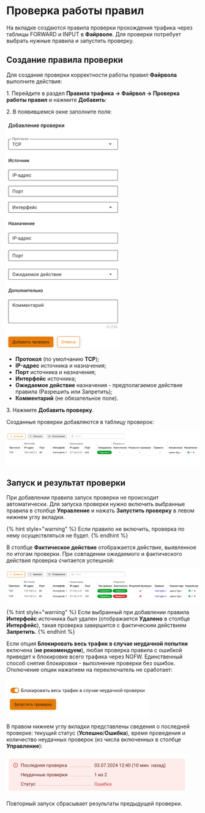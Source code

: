 # Проверка работы правил

На вкладке создаются правила проверки прохождения трафика через таблицы FORWARD и INPUT в **Файрволе**. Для проверки потребует выбрать нужные правила и запустить проверку.

## Создание правила проверки

Для создания проверки корректности работы правил **Файрвола** выполните действия:

1\. Перейдите в раздел **Правила трафика -> Файрвол -> Проверка работы правил** и нажмите **Добавить**:

2\. В появившемся окне заполните поля:

![](/.gitbook/assets/firewall33.png)

* **Протокол** (по умолчанию **TCP**);
* **IP-адрес** источника и назначения;
* **Порт** источника и назначения;
* **Интерфейс** источника;
* **Ожидаемое действие** назначения - предполагаемое действие правила (Разрешить или Запретить);
* **Комментарий** (не обязательное поле).

3\. Нажмите **Добавить проверку**.

Созданные проверки добавляются в таблицу проверок:

![](/.gitbook/assets/firewall34.png)

## Запуск и результат проверки

При добавлении правила запуск проверки не происходит автоматически. Для запуска проверки нужно включить выбранные правила в столбце **Управление** и нажать **Запустить проверку** в левом нижнем углу вкладки. 

{% hint style="warning" %}
Если правило не включить, проверка по нему осуществляться не будет.
{% endhint %}

В столбце **Фактическое действие** отображается действие, выявленное по итогам проверки. При совпадении ожидаемого и фактического действия проверка считается успешной:

![](/.gitbook/assets/firewall35.png)

{% hint style="warning" %}
Если выбранный при добавлении правила **Интерфейс** источника был удален (отображается **Удалено** в столбце **Интерфейс**), такая проверка завершится с фактическим действием **Запретить**.
{% endhint %}

Если опция **Блокировать весь трафик в случае неудачной попытки** включена (**не рекомендуем**), любая проверка правила с ошибкой приведет к блокировке всего трафика через NGFW. Единственный способ снятия блокировки - выполнение проверки без ошибок. Отключение опции нажатием на переключатель не сработает:

![](/.gitbook/assets/firewall36.png)

В правом нижнем углу вкладки представлены сведения о последней проверке: текущий статус (**Успешно**/**Ошибка**), время проведения и количество неудачных проверок (из числа включенных в столбце **Управление**):

![](/.gitbook/assets/firewall37.png)

Повторный запуск сбрасывает результаты предыдущей проверки.